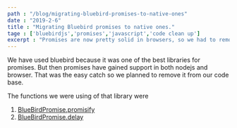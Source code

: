 ```yaml
---
path : "/blog/migrating-bluebird-promises-to-native-ones"
date : "2019-2-6"
title : "Migrating Bluebird promises to native ones."
tage : ['bluebirdjs','promises','javascript','code clean up']
excerpt : "Promises are now pretty solid in browsers, so we had to remove support library for promises"
---
```


We have used bluebird because it was one of the best libraries for promises. But then promises have gained support in both nodejs and browser. That was the easy catch so we planned to remove it from our code base.

The functions we were using of that library were

 1. [BlueBirdPromise.promisify](http://bluebirdjs.com/docs/api/promise.promisify.html)
 1. [BlueBirdPromise.delay](http://bluebirdjs.com/docs/api/promise.delay.html)